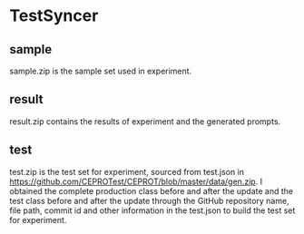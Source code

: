 # TestSyncer
## sample
sample.zip is the sample set used in experiment.

## result
result.zip contains the results of experiment and the generated prompts.

## test
test.zip is the test set for experiment, sourced from test.json in https://github.com/CEPROTest/CEPROT/blob/master/data/gen.zip. I obtained the complete production class before and after the update and the test class before and after the update through the GitHub repository name, file path, commit id and other information in the test.json to build the test set for experiment.
